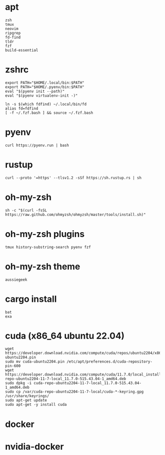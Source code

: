 # apt
```
zsh
tmux
neovim
ripgrep
fd-find 
tldr
fzf
build-essential
```

# zshrc
```
export PATH="$HOME/.local/bin:$PATH"
export PATH="$HOME/.pyenv/bin:$PATH"
eval "$(pyenv init --path)"
eval "$(pyenv virtualenv-init -)"

ln -s $(which fdfind) ~/.local/bin/fd
alias fd=fdfind
[ -f ~/.fzf.bash ] && source ~/.fzf.bash
```


# pyenv
`curl https://pyenv.run | bash`

# rustup 
`curl --proto '=https' --tlsv1.2 -sSf https://sh.rustup.rs | sh`

# oh-my-zsh
`sh -c "$(curl -fsSL https://raw.github.com/ohmyzsh/ohmyzsh/master/tools/install.sh)"`

# oh-my-zsh plugins
`tmux history-substring-search pyenv fzf`

# oh-my-zsh theme
`aussiegeek`

# cargo install
```
bat
exa
```

# cuda (x86_64 ubuntu 22.04)
```
wget https://developer.download.nvidia.com/compute/cuda/repos/ubuntu2204/x86_64/cuda-ubuntu2204.pin
sudo mv cuda-ubuntu2204.pin /etc/apt/preferences.d/cuda-repository-pin-600
wget https://developer.download.nvidia.com/compute/cuda/11.7.0/local_installers/cuda-repo-ubuntu2204-11-7-local_11.7.0-515.43.04-1_amd64.deb
sudo dpkg -i cuda-repo-ubuntu2204-11-7-local_11.7.0-515.43.04-1_amd64.deb
sudo cp /var/cuda-repo-ubuntu2204-11-7-local/cuda-*-keyring.gpg /usr/share/keyrings/
sudo apt-get update
sudo apt-get -y install cuda
```
# docker

# nvidia-docker
